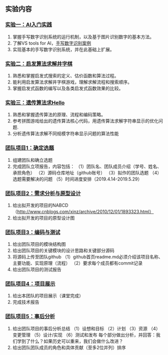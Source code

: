 ## 实验内容
### [实验一：AI入门实践](https://github.com/happyfaye/AIforJmuNet/tree/master/%E5%AE%9E%E9%AA%8C/%E5%AE%9E%E9%AA%8C%E4%B8%80-AI%E5%85%A5%E9%97%A8%E5%AE%9E%E8%B7%B5)
1. 掌握手写数字识别系统的运行机制，以及基于图片识别数字的基本方法。
2. 了解VS tools for AI，[手写数字识别案例](https://github.com/Microsoft/ai-edu/tree/master/B-%E6%95%99%E5%AD%A6%E6%A1%88%E4%BE%8B%E4%B8%8E%E5%AE%9E%E8%B7%B5/B7-%E8%87%AA%E6%9E%84%E5%BB%BA%EF%BC%8D%E5%9B%BE%E5%83%8F%E8%AF%86%E5%88%AB%E5%BA%94%E7%94%A8%E6%A1%88%E4%BE%8B-%E6%89%8B%E5%86%99%E6%95%B0%E5%AD%97%E8%AF%86%E5%88%AB)
3. 实现基本的手写数字识别系统，并在此基础上扩展。

### [实验二：启发算法求解井字棋](https://github.com/happyfaye/AIforJmuNet/tree/master/%E5%AE%9E%E9%AA%8C/%E5%AE%9E%E9%AA%8C%E4%BA%8C-%E5%90%AF%E5%8F%91%E7%AE%97%E6%B3%95%E6%B1%82%E8%A7%A3%E4%BA%95%E5%AD%97%E6%A3%8B)
1. 熟悉和掌握启发式搜索的定义、估价函数和算法过程。
2. 能利用启发算法求解井字棋游戏，理解求解流程和搜索顺序。
3. 掌握启发式函数的编写以及各类启发式函数效果的比较。

### [实验三：遗传算法求Hello](https://github.com/happyfaye/AIforJmuNet/tree/master/%E5%AE%9E%E9%AA%8C/%E5%AE%9E%E9%AA%8C%E4%B8%89-%E9%81%97%E4%BC%A0%E7%AE%97%E6%B3%95%E5%AE%9E%E7%8E%B0Hello)
1. 熟悉和掌握遗传算法的原理、流程和编码策略。
2. 参考拼图游戏给出的遗传算法核心代码，用遗传算法求解字符串显示的优化问题.
3. 分析遗传算法求解不同规模字符串显示问题的算法性能

### [团队项目1：确定选题](https://github.com/happyfaye/AIforJmuNet/tree/master/%E5%AE%9E%E9%AA%8C/%E5%AE%9E%E9%AA%8C%E5%9B%9B-%E5%9B%A2%E9%98%9F%E9%A1%B9%E7%9B%AE1%EF%BC%9A%E9%80%89%E9%A2%98%E4%B8%8E%E7%BB%84%E9%98%9F)
1. 组建团队和确立选题
2. 完成团队立项报告，内容包括：
   （1）团队名、团队成员介绍（学号、姓名、承担角色）
   （2）源码仓库地址（github账号）
   （3）拟作的团队选题
   （4）选题需要解决的问题
   （5）时间进度安排（2019.4.14-2019.5.29）

### [团队项目2：需求分析与原型设计](https://github.com/happyfaye/AIforJmuNet/tree/master/%E5%AE%9E%E9%AA%8C/%E5%AE%9E%E9%AA%8C%E4%BA%94-%E5%9B%A2%E9%98%9F%E9%A1%B9%E7%9B%AE2%EF%BC%9A%E9%9C%80%E6%B1%82%E5%88%86%E6%9E%90)
1. 给出拟开发的项目的NABCD（http://www.cnblogs.com/xinz/archive/2010/12/01/1893323.html）
2. 给出拟开发的项目的原型设计图

### [团队项目3：编码与测试](https://github.com/happyfaye/AIforJmuNet/tree/master/%E5%AE%9E%E9%AA%8C/%E5%AE%9E%E9%AA%8C%E5%85%AD-%E5%9B%A2%E9%98%9F%E9%A1%B9%E7%9B%AE3%EF%BC%9A%E7%BC%96%E7%A0%81%E4%B8%8E%E6%B5%8B%E8%AF%95)
1. 给出团队项目的模块结构图
2. 给出团队项目的关键模块的设计思路和关键部分源码
3. 将源码上传至团队github
   （1）github首页readme.md必须介绍该项目名称、主要功能、实现原理（流程）
   （2）要求每个成员都有commit记录
4. 给出团队项目的测试报告

### [团队项目4：项目展示](https://github.com/happyfaye/AIforJmuNet/tree/master/%E5%AE%9E%E9%AA%8C/%E5%AE%9E%E9%AA%8C%E4%B8%83-%E5%9B%A2%E9%98%9F%E9%A1%B9%E7%9B%AE4%EF%BC%9A%E9%A1%B9%E7%9B%AE%E5%B1%95%E7%A4%BA)
1. 给出本团队的项目展示（课堂完成）
2. 完成技术报告

### [团队项目5：事后分析](https://github.com/happyfaye/AIforJmuNet/tree/master/%E5%AE%9E%E9%AA%8C/%E5%AE%9E%E9%AA%8C%E5%85%AB-%E5%9B%A2%E9%98%9F%E9%A1%B9%E7%9B%AE5%EF%BC%9A%E4%BA%8B%E5%90%8E%E5%88%86%E6%9E%90)
1. 给出团队项目的事后分析总结
   （1）设想和目标
   （2）计划
   （3）资源
   （4）变更管理
   （5）设计/实现
   （6）测试和发布
   每个部分做出分析，并回答：我们学到了什么？如果历史可以重来，我们会做什么改进？
2. 给出团队团队成员的角色和具体贡献（至多2位并列）排序
